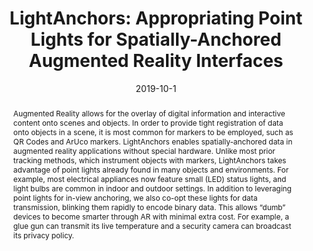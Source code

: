 ---
abstract: |-
  Augmented Reality allows for the overlay of digital information and interactive content onto scenes and objects. In order to provide tight registration of data onto objects in a scene, it is most common for markers to be employed, such as QR Codes and ArUco markers. LightAnchors enables spatially-anchored data in augmented reality applications without special hardware. Unlike most prior tracking methods, which instrument objects with markers, LightAnchors takes advantage of point lights already found in many objects and environments. For example, most electrical appliances now feature small (LED) status lights, and light bulbs are common in indoor and outdoor settings. In addition to leveraging point lights for in-view anchoring, we also co-opt these lights for data transmission, blinking them rapidly to encode binary data. This allows “dumb” devices to become smarter through AR with minimal extra cost. For example, a glue gun can transmit its live temperature and a security camera can broadcast its privacy policy.
authors:
- ahuja
- Sujeath Pareddy
- Robert Xiao
- goel
- Chris Harrison
caption: ''
citation: |-
  Karan Ahuja, Sujeath Pareddy, Robert Xiao, Mayank Goel, and Chris Harrison. 2019. LightAnchors: Appropriating Point Lights for Spatially-Anchored Augmented Reality Interfaces. In Proceedings of the 32nd Annual ACM Symposium on User Interface Software and Technology (UIST '19). ACM, New York, NY, USA, 189-196. DOI: https://doi.org/10.1145/3332165.3347884
conference: Proceedings of UIST 2019
date: '2019-10-1'
image: '/images/pubs/lightanchors.png'
pdf: /pdfs/lightanchors.pdf
thumbnail: '/images/pubs/lightanchors.png'
name: 'Light Anchors'
title: 'LightAnchors: Appropriating Point Lights for Spatially-Anchored Augmented Reality Interfaces'
video: 'https://youtu.be/sdgnX49ZXig'
video_embed: '<iframe width="560" height="315" src="https://www.youtube.com/embed/sdgnX49ZXig" frameborder="0" allowfullscreen></iframe>'
onhomepage: true
blurb: Converting existing LEDs into smart markers for augmented reality applications
---
